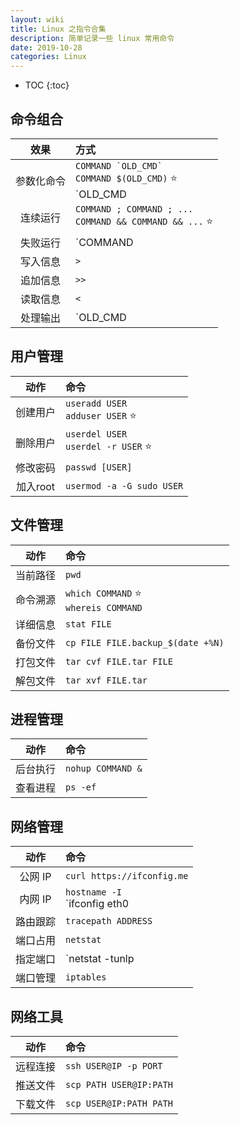 ```yaml
---
layout: wiki
title: Linux 之指令合集
description: 简单记录一些 linux 常用命令
date: 2019-10-28
categories: Linux
---
```


* TOC
{:toc}

## 命令组合

效果 | 方式
:-: | :-
参数化命令 | ``COMMAND `OLD_CMD` `` <br/> `COMMAND $(OLD_CMD)` ⭐ <br/> `OLD_CMD | xargs COMMAND`
连续运行 | `COMMAND ; COMMAND ; ...` <br/> `COMMAND && COMMAND && ...` ⭐
失败运行 | `COMMAND || COMMAND || ...`
写入信息 | `>`
追加信息 | `>>`
读取信息 | `<`
处理输出 | `OLD_CMD | HANDLE_OUTPUT_COMMAND`

## 用户管理

动作 | 命令
:-: | :-
创建用户 | `useradd USER` <br/> `adduser USER` ⭐
删除用户 | `userdel USER` <br/> `userdel -r USER` ⭐
修改密码 | `passwd [USER]`
加入root | `usermod -a -G sudo USER`

## 文件管理

动作 | 命令
:-: | :-
当前路径 | `pwd`
命令溯源 | `which COMMAND` ⭐ <br/> `whereis COMMAND`
详细信息 | `stat FILE`
备份文件 | `cp FILE FILE.backup_$(date +%N)`
打包文件 | `tar cvf FILE.tar FILE`
解包文件 | `tar xvf FILE.tar`


## 进程管理

动作 | 命令
:-: | :-
后台执行 | `nohup COMMAND &`
查看进程 | `ps -ef`

## 网络管理

动作 | 命令
:-: | :-
公网 IP | `curl https://ifconfig.me`
内网 IP | `hostname -I` <br/> `ifconfig eth0 |grep 'inet '| awk '{print $2}'`
路由跟踪 | `tracepath ADDRESS`
端口占用 | `netstat`
指定端口 | `netstat -tunlp | grep PORT`
端口管理 | `iptables`

## 网络工具

动作 | 命令
:-: | :-
远程连接 | `ssh USER@IP -p PORT`
推送文件 | `scp PATH USER@IP:PATH`
下载文件 | `scp USER@IP:PATH PATH`